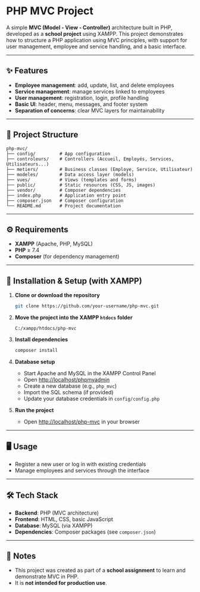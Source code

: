 # PHP MVC Project

A simple **MVC (Model - View - Controller)** architecture built in PHP, developed as a **school project** using XAMPP. This project demonstrates how to structure a PHP application using MVC principles, with support for user management, employee and service handling, and a basic interface.

---

## ✨ Features

* **Employee management**: add, update, list, and delete employees
* **Service management**: manage services linked to employees
* **User management**: registration, login, profile handling
* **Basic UI**: header, menu, messages, and footer system
* **Separation of concerns**: clear MVC layers for maintainability

---

## 📂 Project Structure

```
php-mvc/
├── config/         # App configuration
├── controleurs/    # Controllers (Accueil, Employés, Services, Utilisateurs...)
├── metiers/        # Business classes (Employe, Service, Utilisateur)
├── modeles/        # Data access layer (models)
├── vues/           # Views (templates and forms)
├── public/         # Static resources (CSS, JS, images)
├── vendor/         # Composer dependencies
├── index.php       # Application entry point
├── composer.json   # Composer configuration
└── README.md       # Project documentation
```

---

## ⚙️ Requirements

* **XAMPP** (Apache, PHP, MySQL)
* **PHP** ≥ 7.4
* **Composer** (for dependency management)

---

## 🚀 Installation & Setup (with XAMPP)

1. **Clone or download the repository**

   ```bash
   git clone https://github.com/your-username/php-mvc.git
   ```

2. **Move the project into the XAMPP `htdocs` folder**

   ```
   C:/xampp/htdocs/php-mvc
   ```

3. **Install dependencies**

   ```bash
   composer install
   ```

4. **Database setup**

   * Start Apache and MySQL in the XAMPP Control Panel
   * Open [http://localhost/phpmyadmin](http://localhost/phpmyadmin)
   * Create a new database (e.g., `php_mvc`)
   * Import the SQL schema (if provided)
   * Update your database credentials in `config/config.php`

5. **Run the project**

   * Open [http://localhost/php-mvc](http://localhost/php-mvc) in your browser

---

## 🖥️ Usage

* Register a new user or log in with existing credentials
* Manage employees and services through the interface

---

## 🛠️ Tech Stack

* **Backend**: PHP (MVC architecture)
* **Frontend**: HTML, CSS, basic JavaScript
* **Database**: MySQL (via XAMPP)
* **Dependencies**: Composer packages (see `composer.json`)

---

## 🙌 Notes

* This project was created as part of a **school assignment** to learn and demonstrate MVC in PHP.
* It is **not intended for production use**.
